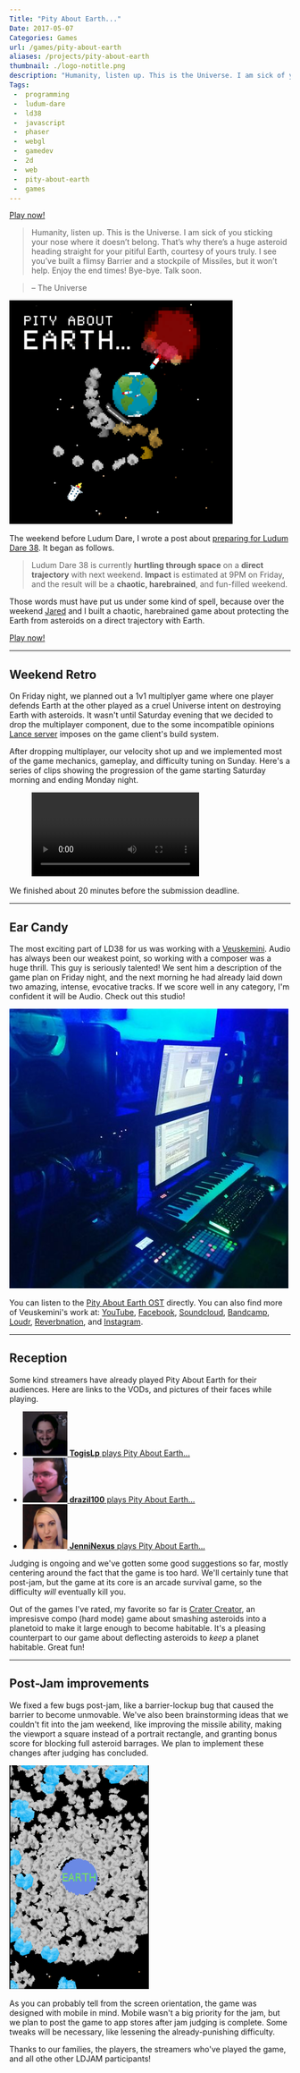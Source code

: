 ```yaml
---
Title: "Pity About Earth..."
Date: 2017-05-07
Categories: Games
url: /games/pity-about-earth
aliases: /projects/pity-about-earth
thumbnail: ./logo-notitle.png
description: "Humanity, listen up. This is the Universe. I am sick of you sticking your nose where it doesn’t belong."
Tags:
 -  programming
 -  ludum-dare
 -  ld38
 -  javascript
 -  phaser
 -  webgl
 -  gamedev
 -  2d
 -  web
 -  pity-about-earth
 -  games
---
```


<p class="text-center"><a class="btn btn-default btn-lg" href="http://pae.fun/">Play now!</a></p>

> Humanity, listen up. This is the Universe. I am sick of you sticking your nose where it doesn’t belong. That’s why there’s a huge asteroid heading straight for your pitiful Earth, courtesy of yours truly. I see you’ve built a flimsy Barrier and a stockpile of Missiles, but it won’t help. Enjoy the end times! Bye-bye. Talk soon.

> – The Universe

[![play](logo-square.png)][play] <br>

<!-- more -->

The weekend before Ludum Dare, I wrote a post about [preparing for Ludum Dare 38][ld38-prep]. It began as follows.

> Ludum Dare 38 is currently **hurtling through space** on a **direct trajectory** with next weekend. **Impact** is estimated at 9PM on Friday, and the result will be a **chaotic, harebrained**, and fun-filled weekend.

Those words must have put us under some kind of spell, because over the weekend [Jared][jared] and I built a chaotic, harebrained game about protecting the Earth from asteroids on a direct trajectory with Earth.

<p class="text-center"><a class="btn btn-default btn-lg" href="http://pae.fun/">Play now!</a></p>

---

## Weekend Retro

On Friday night, we planned out a 1v1 multiplyer game where one player defends Earth at the other played as a cruel Universe intent on destroying Earth with asteroids. It wasn't until Saturday evening that we decided to drop the multiplayer component, due to the some incompatible opinions [Lance server][lance] imposes on the game client's build system.

After dropping multiplayer, our velocity shot up and we implemented most of the game mechanics, gameplay, and difficulty tuning on Sunday. Here's a series of clips showing the progression of the game starting Saturday morning and ending Monday night.

<figure>
<video style="margin: 0 auto" controls loop autoplay>
<source src="progress-smaller.webm" />
</video>
</figure>

We finished about 20 minutes before the submission deadline.

---

## Ear Candy

The most exciting part of LD38 for us was working with a [Veuskemini][veus]. Audio has always been our weakest point, so working with a composer was a huge thrill. This guy is seriously talented! We sent him a description of the game plan on Friday night, and the next morning he had already laid down two amazing, intense, evocative tracks. If we score well in any category, I'm confident it will be Audio. Check out this studio!

![Veuskemini studio](veuskemini-studio.jpg)

You can listen to the [Pity About Earth OST](https://veuskemini.bandcamp.com/album/pity-about-earth-ost) directly. You can also find more of Veuskemini's work at: [YouTube](https://www.youtube.com/channel/UC2ebq32zwRC5O6kMJXy32Jg), [Facebook](https://www.facebook.com/VEUSKEMINI), [Soundcloud](https://soundcloud.com/veuskemini), [Bandcamp](https://veuskemini.bandcamp.com), [Loudr](https://loudr.fm/artist/veuskemini/FE6ZW), [Reverbnation](https://www.reverbnation.com/veuskemini), and [Instagram](https://www.instagram.com/veuskemini_vapor_lab).

---

## Reception

Some kind streamers have already played Pity About Earth for their audiences. Here are links to the VODs, and pictures of their faces while playing.

- [![TogisLp plays Pity About Earth](togislp.png) **TogisLp** plays Pity About Earth...][togislp]
- [![drazil100 plays Pity About Earth](drazil100.png) **drazil100** plays Pity About Earth...][drazil]
- [![JenniNexus plays Pity  About Earty](jenninexus.png) **JenniNexus** plays Pity About Earth...][jenni]

Judging is ongoing and we've gotten some good suggestions so far, mostly centering around the fact that the game is too hard. We'll certainly tune that post-jam, but the game at its core is an arcade survival game, so the difficulty _will_ eventually kill you.

Out of the games I've rated, my favorite so far is [Crater Creator][crater], an impresisve compo (hard mode) game about smashing asteroids into a planetoid to make it large enough to become habitable. It's a pleasing counterpart to our game about deflecting asteroids to _keep_ a planet habitable. Great fun!

---

## Post-Jam improvements

We fixed a few bugs post-jam, like a barrier-lockup bug that caused the barrier to become unmovable. We've also been brainstorming ideas that we couldn't fit into the jam weekend, like improving the missile ability, making the viewport a square instead of a portrait rectangle, and granting bonus score for blocking full asteroid barrages. We plan to implement these changes after judging has concluded.

![many asteroids](difficulty.png)

As you can probably tell from the screen orientation, the game was designed with mobile in mind. Mobile wasn't a big priority for the jam, but we plan to post the game to app stores after jam judging is complete. Some tweaks will be necessary, like lessening the already-punishing difficulty.

Thanks to our families, the players, the streamers who've played the game, and all othe other LDJAM participants!

<img hidden src="logo-notitle.png">

[togislp]: https://www.twitch.tv/videos/138433485?t=02h15m09s
[drazil]: https://www.twitch.tv/videos/138479164?t=01h48m26s
[jenni]: https://www.twitch.tv/videos/138561326?t=37m15s
[play]: http://pae.fun/
[jared]: https://twitter.com/caramelcode
[lance]: http://lance.gg/
[crater]: https://ldjam.com/events/ludum-dare/38/crater-creator
[veus]: https://ldjam.com/events/ludum-dare/38/pity-about-earth/a-retro-for-pity-about-earth
[ld38-prep]: http://scripta.co/articles/Preparing-for-Ludum-Dare-38/
